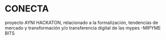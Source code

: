 # CONECTA
proyecto AYNI HACKATON, relacionado a la formalización, tendencias de mercado y transformación y/o transferencia digital de las mypes -MIPYME BITS
